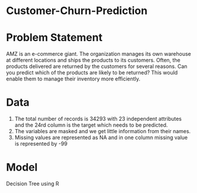# Customer-Churn-Prediction
# Problem Statement
AMZ is an e-commerce giant. The organization manages its own warehouse at different locations and ships the products to its customers. Often, the products delivered are returned by the customers for several reasons. Can you predict which of the products are likely to be returned? This would enable them to manage their inventory more efficiently.
# Data
1. The total number of records is 34293 with 23 independent attributes and the 24rd column is the target which needs to be predicted.
2. The variables are masked and we get little information from their names.
3. Missing values are represented as NA and in one column missing value is represented by -99
# Model
Decision Tree using R
